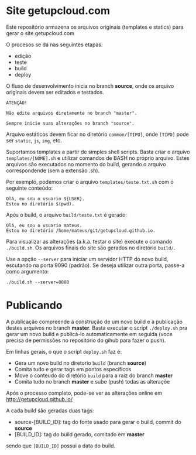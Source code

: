 Site getupcloud.com
===================

Este repositório armazena os arquivos originais (templates e statics) para gerar o site getupcloud.com

O procesos se dá nas seguintes etapas:

- edição
- teste
- build
- deploy

O fluxo de desenvolvimento inicia no branch **source**, onde os arquivo originais devem ser editados e testados.

```
ATENÇÃO!

Não edite arquivos diretamente no branch "master".

Sempre inicie suas alterações no branch "source".
```

Arquivo estáticos devem ficar no diretório `common/[TIPO]`, onde `[TIPO]` pode ser `static`, `js`, `img`, etc.

Suportamos templates a partir de simples shell scripts. Basta criar o arquivo `templates/[NOME].sh` e utilizar
comandos de BASH no próprio arquivo. Estes arquivos são executados no momento do build, gerando o arquivo
correspondende (sem a extensão .sh).

Por exemplo, podemos criar o arquivo `templates/teste.txt.sh` com o seguinte conteúdo:

```
Olá, eu sou o usuario ${USER}.
Estou no diretório $(pwd).
```

Após o build, o arquivo `build/teste.txt` é gerado:

```
Olá, eu sou o usuario mateus.
Estou no diretório /home/mateus/git/getupcloud.github.io.
```

Para visualizar as alterações (a.k.a. testar o site) execute o comando `./build.sh`. Os arquivos finais do site são gerados
no diretório `build/`.

Use a opção `--server` para iniciar um servidor HTTP do novo build, escutando na porta 9090 (padrão). Se deseja utilizar
outra porta, passe-a como argumento:

```./build.sh --server=8080```

Publicando
==========

A publicação compreende a construção de um novo build e a publicação destes arquivos no branch **master**.
Basta executar o script `./deploy.sh` pra gerar um novo build e publicá-lo automaticamente em seguida (voce precisa de
permissões no repositório do gihub para fazer o push).

Em linhas gerais, o que o script `deploy.sh` faz é:

- Gera um novo build no diretorio `build` (branch **source**)
- Comita tudo e gerar tags em pontos específicos
- Move o conteudo do diretório `build` para a raiz do branch **master**
- Comita tudo no branch **master** e sube (push) todas as alteraçõe

Após o processo completo, pode-se ver as alterações online em http://getupcloud.github.io/

A cada build são geradas duas tags:

- source-[BUILD_ID]: tag do fonte usado para gerar o build, commit do **source**
- [BUILD_ID]: tag do build gerado, comitado em **master**

sendo que `[BUILD_ID]` possui a data do build.

